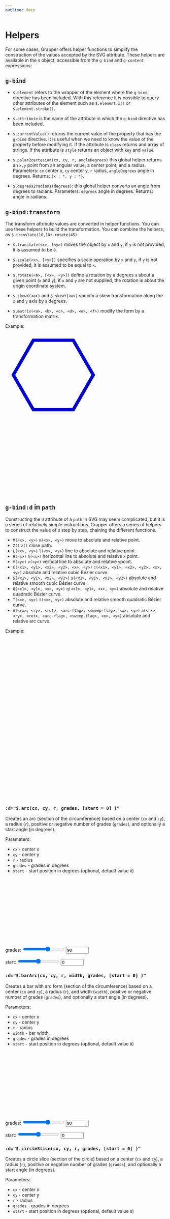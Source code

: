```yaml
---
outline: deep
---
```


# Helpers

For some cases, Grapper offers helper functions to simplify the construction of the values accepted
by the SVG attribute. These helpers are available in the `$` object, accessible from the `g-bind`
and `g-content` expressions:

## `g-bind`

- `$.element` refers to the wrapper of the element where the `g-bind` directive has been included. 
  With this reference it is possible to query other attributes of the element such as 
  `$.element.x()` or `$.element.stroke()`.

- `$.attribute` is the name of the attribute in which the `g-bind` directive has been included.

- `$.currentValue()` returns the current value of the property that has the `g-bind` directive. 
  It is useful when we need to know the value of the property before modifying it. If the attribute
  is `class` returns and array of strings. If the attribute is `style` returns an object with `key` 
  and  `value`.

- `$.polar2cartesian(cx, cy, r, angleDegrees)` this global helper returns an `x,y` point from an 
  angular value, a center point, and a radius. Parameters: `cx` center x, `cy` center y, `r` radius,
  `angleDegrees` angle in degrees. Returns: `{x : *, y : *}`.

- `$.degrees2radians(degrees)`: this global helper converts an angle from degrees to radians.
  Parameters: `degrees` angle in degrees. Returns: angle in radians.

## `g-bind:transform`

The transform attribute values are converted in helper functions. You can use these helpers to 
build the transformation. You can combine the helpers, as `$.translate(10,10).rotate(45)`.

- `$.translate(<x>, [<y>)` moves the object by `x` and `y`, if `y` is not provided, it is assumed to
  be `0`.

- `$.scale(<x>, [<y>])` specifies a scale operation by `x` and `y`, if `y` is not provided, it is
  assumed to be equal to `x`.

- `$.rotate(<a>, [<x>, <y>])` define a rotation by a degrees `a` about a given point (`x` and `y`),
  if `x` and `y` are not supplied, the rotation is about the origin coordinate system.

- `$.skewX(<a>)` and `$.skewY(<a>)` specify a skew transformation along the `x` and `y` axis
  by `a` degrees.

- `$.matrix(<a>, <b>, <c>, <d>, <e>, <f>)` modify the form by a transformation matrix.

Example:

<ClientOnly>
<grapper-view id="helpers-1" style="width: 100px">
  <svg viewBox="0 0 100 100">
    <path fill="none" stroke="#D80000" stroke-width="2" 
      d="M42.5,4.35L55,26L42.5,47.65L17.5,47.65L5,26L17.5,4.35Z"/>
    <path fill="none" stroke="#00D800" stroke-width="2" 
      d="M42.5,4.35L55,26L42.5,47.65L17.5,47.65L5,26L17.5,4.35Z"
      g-bind:transform="$.translate(41,24)"/>
    <path fill="none" stroke="#0000D8" stroke-width="2" 
      d="M42.5,4.35L55,26L42.5,47.65L17.5,47.65L5,26L17.5,4.35Z"
      g-bind:transform="$.translate(0,48).rotate(60,30,26)"/>
  </svg>
</grapper-view>
<g-editor href="#helpers-1"></g-editor>
</ClientOnly>

## `g-bind:d` in `path`

Constructing the `d` attribute of a `path` in SVG may seem complicated, but it is a series of
relatively simple instructions. Grapper offers a series of helpers to construct the value of `d`
step by step, chaining the different functions.

- `M(<x>, <y>)` `m(<x>, <y>)` move to absolute and relative point.
- `Z()` `z()` close path.
- `L(<x>, <y>)` `l(<x>, <y>)` line to absolute and relative point.
- `H(<x>)` `h(<x>)` horizontal line to absolute and relative `x` point.
- `V(<y>)` `v(<y>)` vertical line to absolute and relative `y`point.
- `C(<x1>, <y1>, <x2>, <y2>, <x>, <y>)` `c(<x1>, <y1>, <x2>, <y2>, <x>, <y>)` absolute and relative
  cubic Bézier curve.
- `S(<x1>, <y1>, <x2>, <y2>)` `s(<x1>, <y1>, <x2>, <y2>)` absolute and relative smooth cubic Bézier
  curve.
- `Q(<x1>, <y1>, <x>, <y>)` `q(<x1>, <y1>, <x>, <y>)` absolute and relative quadratic Bézier curve.
- `T(<x>, <y>)` `t(<x>, <y>)` absolute and relative smooth quadratic Bézier curve.
- `A(<rx>, <ry>, <rot>, <arc-flag>, <sweep-flag>, <x>, <y>)`
  `a(<rx>, <ry>, <rot>, <arc-flag>, <sweep-flag>, <x>, <y>)`
  absolute and relative arc curve.

Example:

<ClientOnly>
<grapper-view id="helpers-2" style="width: 100px">
  <svg viewBox="0 0 100 100">
    <path fill="none" stroke="#D80000" stroke-width="2" 
      g-bind:d="$.M(42.5,4.35).L(55,26).L(42.5,47.65).L(17.5,47.65).L(5,26).L(17.5,4.35).Z()"/>
    <path fill="none" stroke="#00D800" stroke-width="2" 
      g-bind:d="$.M(83.5,28.35).L(96,50).L(83.5,71.65).L(58.5,71.65).L(46,50).L(58.5,28.35).Z()"/>
    <path fill="none" stroke="#0000D8" stroke-width="2" 
      g-bind:d="$.M(42.5,52.35).L(55,74).L(42.5,95.65).L(17.5,95.65).L(5,74).L(17.5,52.35).Z()"/>
  </svg>
</grapper-view>
<g-editor href="#helpers-2"></g-editor>
</ClientOnly>

### `:d="$.arc(cx, cy, r, grades, [start = 0] )"`

Creates an arc (section of the circumference) based on a center (`cx` and `cy`), a radius (`r`),
positive or negative number of grades (`grades`), and optionally a start angle (in degrees).

Parameters:

- `cx`        - center x
- `cy`        - center y
- `r`         - radius
- `grades`    - grades in degrees
- `start`     - start position in degrees (optional, default value `0`)

<ClientOnly>
<grapper-view data="grades: 90, start: 0" id="arc">
  <svg viewBox="0 0 100 100" width="200" height="200">
    <path stroke="black" stroke-width="1" fill="none" 
          g-bind:d="$.arc(50, 50, 48, grades, start)"/>
  </svg>
</grapper-view>
<p>
  <label>grades:
    <input id="arcGradesRange" type="range" min="-360" max="360" value="90"
           oninput="document.querySelector('#arc').data.grades = document.querySelector('#arcGradesNumber').value = Number(this.value)">
    <input id="arcGradesNumber" type="number" min="-360" max="360" value="90"
           oninput="document.querySelector('#arc').data.grades = document.querySelector('#arcGradesRange').value = Number(this.value)">
</label>
</p>
<p>
  <label>start: 
    <input id="arcStartRange" type="range" min="-360" max="360" value="0"
           oninput="document.querySelector('#arc').data.start = document.querySelector('#arcStartNumber').value = Number(this.value)">
    <input id="arcStartNumber" type="number" min="-360" max="360" value="0"
           oninput="document.querySelector('#arc').data.start = document.querySelector('#arcStartRange').value = Number(this.value)">
  </label>
</p>
<g-editor href="#arc"></g-editor>
</ClientOnly>

### `:d="$.barArc(cx, cy, r, width, grades, [start = 0] )"`

Creates a bar with arc form (section of the circumference) based on a center (`cx` and `cy`), a
radius (`r`), and width (`width`), positive or negative number of grades (`grades`), and optionally
a start angle (in degrees).

Parameters:

- `cx`        - center x
- `cy`        - center y
- `r`         - radius
- `width`     - bar width
- `grades`    - grades in degrees
- `start`     - start position in degrees (optional, default value `0`)

<ClientOnly>
<grapper-view data="grades: 90, start: 0" id="barArc">
  <svg viewBox="0 0 100 100" width="200" height="200">
    <path stroke="black" stroke-width="1" fill="none" 
          g-bind:d="$.barArc(50, 50, 40, 10, grades, start)"/>
  </svg>
</grapper-view>
<p>
  <label>grades:
    <input id="barGradesRange" type="range" min="-360" max="360" value="90"
           oninput="document.querySelector('#barArc').data.grades = document.querySelector('#barGradesNumber').value = Number(this.value)">
    <input id="barGradesNumber" type="number" min="-360" max="360" value="90"
           oninput="document.querySelector('#barArc').data.grades = document.querySelector('#barGradesRange').value = Number(this.value)">
</label>
</p>
<p>
  <label>start: 
    <input id="barStartRange" type="range" min="-360" max="360" value="0"
           oninput="document.querySelector('#barArc').data.start = document.querySelector('#barStartNumber').value = Number(this.value)">
    <input id="barStartNumber" type="number" min="-360" max="360" value="0"
           oninput="document.querySelector('#barArc').data.start = document.querySelector('#barStartRange').value = Number(this.value)">
  </label>
</p>
<g-editor href="#barArc"></g-editor>
</ClientOnly>

### `:d="$.circleSlice(cx, cy, r, grades, [start = 0] )"`

Creates a circle slice (section of the circle) based on a center (`cx` and `cy`), a radius
(`r`), positive or negative number of grades (`grades`), and optionally a start angle (in degrees).

Parameters:

- `cx`        - center x
- `cy`        - center y
- `r`         - radius
- `grades`    - grades in degrees
- `start`     - start position in degrees (optional, default value `0`)

<ClientOnly>
<grapper-view data="grades: 90, start: 0" id="circleSlice">
  <svg viewBox="0 0 100 100" width="200" height="200">
    <path stroke="black" stroke-width="1" fill="none" 
          g-bind:d="$.circleSlice(50, 50, 40, grades, start)"/>
  </svg>
</grapper-view>
<p>
  <label>grades:
    <input id="sliceGradesRange" type="range" min="-360" max="360" value="90"
           oninput="document.querySelector('#circleSlice').data.grades = document.querySelector('#sliceGradesNumber').value = Number(this.value)">
    <input id="sliceGradesNumber" type="number" min="-360" max="360" value="90"
           oninput="document.querySelector('#circleSlice').data.grades = document.querySelector('#sliceGradesRange').value = Number(this.value)">
</label>
</p>
<p>
  <label>start: 
    <input id="sliceStartRange" type="range" min="-360" max="360" value="0"
           oninput="document.querySelector('#circleSlice').data.start = document.querySelector('#sliceStartNumber').value = Number(this.value)">
    <input id="sliceStartNumber" type="number" min="-360" max="360" value="0"
           oninput="document.querySelector('#circleSlice').data.start = document.querySelector('#sliceStartRange').value = Number(this.value)">
  </label>
</p>
<g-editor href="#circleSlice"></g-editor>
</ClientOnly>


## `g-content`

The `g-content` directive has two helpers:

- `$.element` refers to the wrapper of the element where the `g-conten` directive has been included.
  With this reference it is possible to query attributes of the element such as `$.element.x()` or 
  `$.element.stroke()` for conditional content.

- `$.currentContent()` returns the content of the element. It can be useful to add elements instead
  of replacing them or to check the content before modifying it.

- `$.fromURL()` gets an external resource via a URL and inserts it as element content.